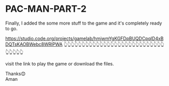 # PAC-MAN-PART-2


Finally, I added the some more stuff to the game and it's completely ready to go.

https://studio.code.org/projects/gamelab/hmjwmYgKGFDpBUQDCpqID4xBDQTsKAOBWebc8WRlPWA
👆👆👆👆👆👆👆👆👆👆👆👆👆👆👆👆👆👆👆👆👆👆👆👆👆👆👆👆👆👆👆👆👆

visit the link to play the game or download the files.

Thanks😊                                                          
Aman
